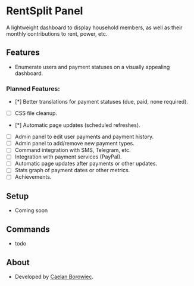 # RentSplit Panel

A lightweight dashboard to display household members, as well as their monthly contributions to rent, power, etc.


## Features

* Enumerate users and payment statuses on a visually appealing dashboard.

### Planned Features:
- [*] Better translations for payment statuses (due, paid, none required).
- [ ] CSS file cleanup.
- [*] Automatic page updates (scheduled refreshes).
- [ ] Admin panel to edit user payments and payment history.
- [ ] Admin panel to add/remove new payment types.
- [ ] Command integration with SMS, Telegram, etc.
- [ ] Integration with payment services (PayPal).
- [ ] Automatic page updates after payments or other updates.
- [ ] Stats graph of payment dates or other metrics.
- [ ] Achievements.

## Setup

* Coming soon

## Commands
* todo

## About

* Developed by [Caelan Borowiec](https://gitlab.com/CaelanBorowiec/).
